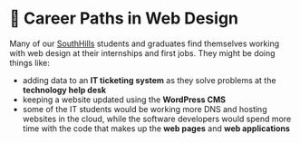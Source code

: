 # 💼 Career Paths in Web Design

Many of our [SouthHills](https://www.southhills.edu/) students and graduates find themselves working with web design at their internships and first jobs. They might be doing things like:

* adding data to an **IT ticketing system** as they solve problems at the **technology help desk**
* keeping a website updated using the **WordPress CMS**
* some of the IT students would be working more DNS and hosting websites in the cloud, while the software developers would spend more time with the code that makes up the **web pages** and **web applications**
